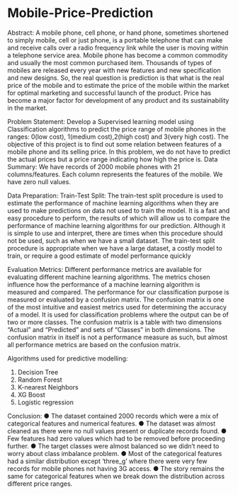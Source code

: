 # Mobile-Price-Prediction
Abstract:
A mobile phone, cell phone, or hand phone, sometimes shortened to
simply mobile, cell or just phone, is a portable telephone that can
make and receive calls over a radio frequency link while the user is
moving within a telephone service area. Mobile phone has become a
common commodity and usually the most common purchased item.
Thousands of types of mobiles are released every year with new
features and new specification and new designs. So, the real question
is prediction is that what is the real price of the mobile and to estimate
the price of the mobile within the market for optimal marketing and
successful launch of the product. Price has become a major factor for
development of any product and its sustainability in the market.

Problem Statement:
Develop a Supervised learning model using Classification algorithms
to predict the price range of mobile phones in the ranges: 0(low cost),
1(medium cost),2(high cost) and 3(very high cost). The objective of
this project is to find out some relation between features of a mobile
phone and its selling price. In this problem, we do not have to predict
the actual prices but a price range indicating how high the price is.
Data Summary:
We have records of 2000 mobile phones with 21 columns/features.
Each column represents the features of the mobile.
We have zero null values.

Data Preparation:
Train-Test Split: The train-test split procedure is used to estimate
the performance of machine learning algorithms when they are used
to make predictions on data not used to train the model. It is a fast
and easy procedure to perform, the results of which will allow us to
compare the performance of machine learning algorithms for our
prediction. Although it is simple to use and interpret, there are times
when this procedure should not be used, such as when we have a
small dataset. The train-test split procedure is appropriate when we
have a large dataset, a costly model to train, or require a good
estimate of model performance quickly

Evaluation Metrics: Different performance metrics are available
for evaluating different machine learning algorithms. The metrics
chosen influence how the performance of a machine learning
algorithm is measured and compared. The performance for our
classification purpose is measured or evaluated by a confusion
matrix. The confusion matrix is one of the most intuitive and easiest
metrics used for determining the accuracy of a model. It is used for
classification problems where the output can be of two or more
classes. The confusion matrix is a table with two dimensions
“Actual” and “Predicted” and sets of “Classes” in both dimensions.
The confusion matrix in itself is not a performance measure as such,
but almost all performance metrics are based on the confusion
matrix.

Algorithms used for predictive modelling:
1) Decision Tree
2) Random Forest
3) K-nearest Neighbors
4) XG Boost
5) Logistic regression

Conclusion:
● The dataset contained 2000 records which were a mix of
categorical features and numerical features. ● The dataset was almost
cleaned as there were no null values present or duplicate records
found.
● Few features had zero values which had to be removed before
proceeding further.
● The target classes were almost balanced so we didn’t need to worry
about class imbalance problem.
● Most of the categorical features had a similar distribution except
‘three_g’ where there were very few records for mobile phones not
having 3G access.
● The story remains the same for categorical features when we break
down the distribution across different price ranges.
